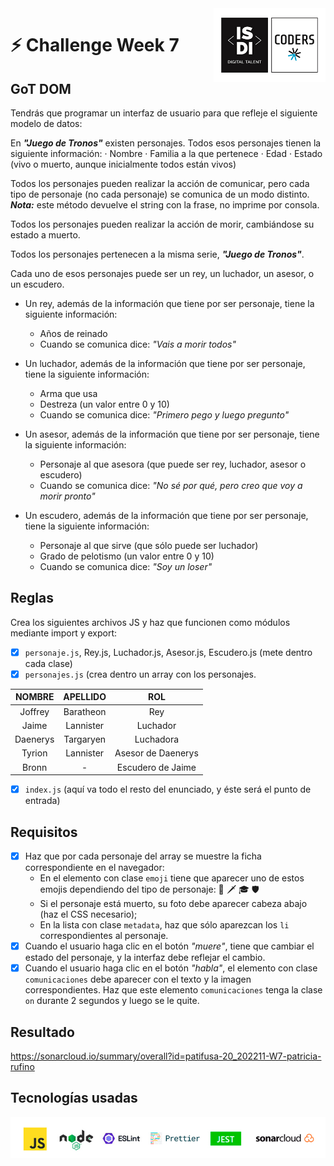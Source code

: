 <img align="right" width="179" height="118" alt="ISDI CODER LOGO" src="/assets/isdi_logo_hq.jpg">

# :zap: Challenge Week 7

## GoT DOM

Tendrás que programar un interfaz de usuario para que refleje el siguiente modelo de datos:

En **_"Juego de Tronos"_** existen personajes. Todos esos personajes tienen la siguiente información:
· Nombre
· Familia a la que pertenece
· Edad
· Estado (vivo o muerto, aunque inicialmente todos están vivos)

Todos los personajes pueden realizar la acción de comunicar, pero cada tipo de personaje (no cada personaje) se comunica de un modo distinto. **_Nota:_** este método devuelve el string con la frase, no imprime por consola.

Todos los personajes pueden realizar la acción de morir, cambiándose su estado a muerto.

Todos los personajes pertenecen a la misma serie, **_"Juego de Tronos"_**.

Cada uno de esos personajes puede ser un rey, un luchador, un asesor, o un escudero.

-   Un rey, además de la información que tiene por ser personaje, tiene la siguiente información:

    -   Años de reinado
    -   Cuando se comunica dice: _"Vais a morir todos"_

-   Un luchador, además de la información que tiene por ser personaje, tiene la siguiente información:

    -   Arma que usa
    -   Destreza (un valor entre 0 y 10)
    -   Cuando se comunica dice: _"Primero pego y luego pregunto"_

-   Un asesor, además de la información que tiene por ser personaje, tiene la siguiente información:

    -   Personaje al que asesora (que puede ser rey, luchador, asesor o escudero)
    -   Cuando se comunica dice: _"No sé por qué, pero creo que voy a morir pronto"_

-   Un escudero, además de la información que tiene por ser personaje, tiene la siguiente información:
    -   Personaje al que sirve (que sólo puede ser luchador)
    -   Grado de pelotismo (un valor entre 0 y 10)
    -   Cuando se comunica dice: _"Soy un loser"_

## Reglas

Crea los siguientes archivos JS y haz que funcionen como módulos mediante import y export:

-   [x] `personaje.js`, Rey.js, Luchador.js, Asesor.js, Escudero.js (mete dentro cada clase)
-   [x] `personajes.js` (crea dentro un array con los personajes.

|  NOMBRE  | APELLIDO  |        ROL         |
| :------: | :-------: | :----------------: |
| Joffrey  | Baratheon |        Rey         |
|  Jaime   | Lannister |      Luchador      |
| Daenerys | Targaryen |     Luchadora      |
|  Tyrion  | Lannister | Asesor de Daenerys |
|  Bronn   |     -     | Escudero de Jaime  |

-   [x] `index.js` (aquí va todo el resto del enunciado, y éste será el punto de entrada)

## Requisitos

-   [x] Haz que por cada personaje del array se muestre la ficha correspondiente en el navegador:
    -   En el elemento con clase `emoji` tiene que aparecer uno de estos emojis dependiendo del tipo de personaje: 👑 🗡 🎓 🛡
    -   Si el personaje está muerto, su foto debe aparecer cabeza abajo (haz el CSS necesario);
    -   En la lista con clase `metadata`, haz que sólo aparezcan los `li` correspondientes al personaje.
-   [x] Cuando el usuario haga clic en el botón _"muere"_, tiene que cambiar el estado del personaje, y la interfaz debe reflejar el cambio.
-   [x] Cuando el usuario haga clic en el botón _"habla"_, el elemento con clase `comunicaciones` debe aparecer con el texto y la imagen correspondientes. Haz que este elemento `comunicaciones` tenga la clase `on` durante 2 segundos y luego se le quite.

## Resultado

https://sonarcloud.io/summary/overall?id=patifusa-20_202211-W7-patricia-rufino

## Tecnologías usadas

![Logos of used technologies](/assets/tech_logos_v2.jpg)
